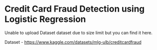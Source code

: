 # Credit Card Fraud Detection using Logistic Regression

Unable to upload Dataset dataset due to size limit but you can find it here.

Dataset - https://www.kaggle.com/datasets/mlg-ulb/creditcardfraud

